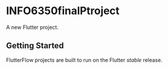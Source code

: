 # INFO6350finalPtroject

A new Flutter project.

## Getting Started

FlutterFlow projects are built to run on the Flutter _stable_ release.
